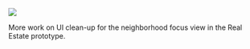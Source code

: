 ![](https://db-feed.s3.amazonaws.com/legacy/Screen_Shot_2016-09-26_at_2_11_42_PM-1474913547016.png)

More work on UI clean-up for the neighborhood focus view in the Real Estate prototype.
